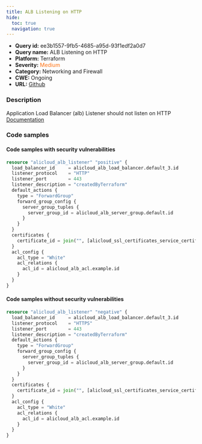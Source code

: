 ```yaml
---
title: ALB Listening on HTTP
hide:
  toc: true
  navigation: true
---
```


-   **Query id:** ee3b1557-9fb5-4685-a95d-93f1edf2a0d7
-   **Query name:** ALB Listening on HTTP
-   **Platform:** Terraform
-   **Severity:** <span style="color:#ff7213">Medium</span>
-   **Category:** Networking and Firewall
-   **CWE:** Ongoing
-   **URL:** [Github](https://github.com/DataDog/kics/tree/master/assets/queries/terraform/alicloud/alb_listening_on_http)

### Description
Application Load Balancer (alb) Listener should not listen on HTTP<br>
[Documentation](https://registry.terraform.io/providers/aliyun/alicloud/latest/docs/resources/alb_listener)

### Code samples
#### Code samples with security vulnerabilities
```tf title="Positive test num. 1 - tf file" hl_lines="3"
resource "alicloud_alb_listener" "positive" {
  load_balancer_id     = alicloud_alb_load_balancer.default_3.id
  listener_protocol    = "HTTP"
  listener_port        = 443
  listener_description = "createdByTerraform"
  default_actions {
    type = "ForwardGroup"
    forward_group_config {
      server_group_tuples {
        server_group_id = alicloud_alb_server_group.default.id
      }
    }
  }
  certificates {
    certificate_id = join("", [alicloud_ssl_certificates_service_certificate.default.id, "-cn-hangzhou"])
  }
  acl_config {
    acl_type = "White"
    acl_relations {
      acl_id = alicloud_alb_acl.example.id
    }
  }
}

```


#### Code samples without security vulnerabilities
```tf title="Negative test num. 1 - tf file"
resource "alicloud_alb_listener" "negative" {
  load_balancer_id     = alicloud_alb_load_balancer.default_3.id
  listener_protocol    = "HTTPS"
  listener_port        = 443
  listener_description = "createdByTerraform"
  default_actions {
    type = "ForwardGroup"
    forward_group_config {
      server_group_tuples {
        server_group_id = alicloud_alb_server_group.default.id
      }
    }
  }
  certificates {
    certificate_id = join("", [alicloud_ssl_certificates_service_certificate.default.id, "-cn-hangzhou"])
  }
  acl_config {
    acl_type = "White"
    acl_relations {
      acl_id = alicloud_alb_acl.example.id
    }
  }
}

```
